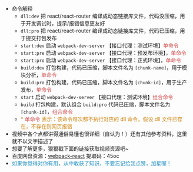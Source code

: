 * 命令解释
  * <code>dll:dev</code> 把 react/react-router 编译成动态链接库文件，代码没压缩，用于开发调试时，提示/报错信息更友好
  * <code>dll:pro</code> 把 react/react-router 编译成动态链接库文件，代码已压缩，用于提交打包发布
  * <code>start:dev</code> 启动 <code>webpack-dev-server</code> 【接口代理：测试环境】<span style="color: #d24949">单命令</span>
  * <code>start:pre</code> 启动 <code>webpack-dev-server</code> 【接口代理：预发布环境】，<span style="color: #d24949">单命令</span>
  * <code>start:pro</code> 启动 <code>webpack-dev-server</code> 【接口代理：正式环境】，<span style="color: #d24949">单命令</span>
  * <code>build:dev</code> 打包构建，代码已压缩，脚本文件名为 <code>[chunk-name]</code>，用于模块分析，<span style="color: #d24949">单命令</span>
  * <code>build:pro</code> 打包构建，代码已压缩，脚本文件名为 <code>[chunk-id]</code>，用于生产发布，<span style="color: #d24949">单命令</span>
  * <code>start</code> 启动 <code>webpack-dev-server</code> 【接口代理：测试环境】<span style="color: #d24949">组合命令</span>
  * <code>build</code> 打包构建，默认组合 <code>build:pro</code> 代码已压缩，脚本文件名为 <code>[chunk-id]</code>，<span style="color: #d24949">组合命令</span>
  * <span style="color: #ce8512">* <span style="color: #d24949">单命令</span> 表示：该命令每次都不执行对应的 dll 命令，假设 dll 文件已存在，不存在则网页报错</span>
* 视频中各个点都讲得通俗易懂也很详细（自认为！）还有其他参考资料，这里就不以文字描述了
* 想要了解更多，狠狠戳下面的链接获取视频资源吧~
* 百度网盘资源：[webpack-react](https://pan.baidu.com/s/1zKyz10c9-6UK9NDv2A8hfg) 提取码：45oc
* <span style="color: #1b8ec4;">如果你觉得对你有用，从中收获了知识，不要忘记给我点赞，加星喔！</span>
